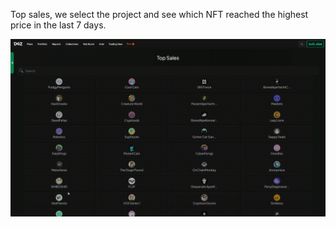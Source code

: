 Top sales, we select the project and see which NFT reached the highest price in the last 7 days.

![Intel_project_top_sales](./pictures/project_top_sales.gif)